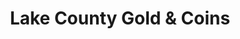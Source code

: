 ---
title: "Lake County Gold & Coins"
url: /ashtabula/lake-county-gold-and-coins/
shop: collector
---